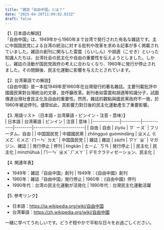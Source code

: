 ```yaml
---
title: "雑誌「自由中国」とは？"
date: "2025-04-20T11:09:02.833Z"
draft: false
---
```


【1. 日本語の解説】  
「自由中国」は、1949年から1960年まで台湾で発行された有名な雑誌です。主に中国国民党による台湾の統治に対する批判や改革を求める記事が多く掲載されていました。雑誌の創刊に関与した雷震（らいしん）や胡適（こせき）といった知識人たちは、台湾社会の民主化や自由の重要性を伝えようとしました。しかし、雑誌の活動が国民党政府の考えに合わなくなり、1960年に発行が停止されました。その閉鎖後、民主化運動に影響を与えたとされています。

【2. 台湾華語での解説】  
《自由中國》是一本從1949年至1960年在台灣發行的著名雜誌。主要刊載批評中國國民黨對台灣統治的文章，並呼籲改革。創刊者如雷震和胡適等知識分子，試圖傳達台灣社會民主化及自由的重要性。然而，雜誌的觀點與國民黨政府不一致，於1960年被迫停刊。儘管如此，其影響力對日後的民主化運動產生了重要影響。

【3. 用語リスト（日本語・台湾華語・ピンイン・注音・意味）】  
| 日本語       | 台湾華語  | ピンイン    | 注音      | 意味                     |
|--------------|----------|------------|---------|--------------------------|
| 自由         | 自由      | zìyóu      | ㄗˋ ㄧㄡˊ | フリーダム、自由           |
| 中国国民党   | 中國國民黨 | zhōngguó guómíndǎng | ㄓㄨㄥ ㄍㄨㄛˊ ㄍㄨㄛˊ ㄇㄧㄣˊ ㄉㄤˇ | 中国国民党       |
| 雑誌         | 雜誌      | zázhì      | ㄗㄚˊ ㄓˋ | マガジン、雑誌            |
| 発行停止     | 停刊      | tíngkān    | ㄊㄧㄥˊ ㄎㄢ | 発行停止               |
| 民主化       | 民主化    | mínzhǔhuà  | ㄇㄧㄣˊ ㄓㄨˇ ㄏㄨㄚˋ | デモクラティゼーション、民主化 |

【4. 関連年表】  
- 1949年：雑誌『自由中国』創刊 | 1949年：《自由中國》創刊  
- 1960年：雑誌『自由中国』発行停止 | 1960年：《自由中國》停刊  
- 1990年代：台湾の民主化運動が活発化 | 1990年代：台灣民主化運動活躍  

【5. 参考リンク】  
- 日本語：https://ja.wikipedia.org/wiki/自由中国  
- 台湾華語：https://zh.wikipedia.org/wiki/自由中國

一緒に学べてうれしいです。どうぞ穏やかで平和な日々をお過ごしください。